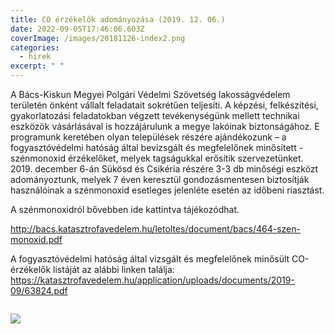 ```yaml
---
title: CO érzékelők adományozása (2019. 12. 06.)
date: 2022-09-05T17:46:06.603Z
coverImage: /images/20181126-index2.png
categories:
  - hirek
excerpt: " "
---
```

A Bács-Kiskun Megyei Polgári Védelmi Szövetség lakosságvédelem területén önként vállalt feladatait sokrétűen teljesíti. A képzési, felkészítési, gyakorlatozási feladatokban végzett tevékenységünk mellett technikai eszközök vásárlásával is hozzájárulunk a megye lakóinak biztonságához. E programunk keretében olyan települések részére ajándékozunk – a fogyasztóvédelmi hatóság által bevizsgált és megfelelőnek minősített - szénmonoxid érzékelőket, melyek tagságukkal erősítik szervezetünket. 2019. december 6-án Sükösd és Csikéria részére 3-3 db minőségi eszközt adományoztunk, melyek 7 éven keresztül gondozásmentesen biztosítják használóinak a szénmonoxid esetleges jelenléte esetén az időbeni riasztást.

A szénmonoxidról bővebben ide kattintva tájékozódhat.

<http://bacs.katasztrofavedelem.hu/letoltes/document/bacs/464-szen-monoxid.pdf>

A fogyasztóvédelmi hatóság által vizsgált és megfelelőnek minősült CO-érzékelők listáját az alábbi linken találja: <https://katasztrofavedelem.hu/application/uploads/documents/2019-09/63824.pdf>

![]()

![](/images/20191206-1.jpg)
